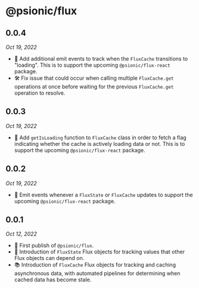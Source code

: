 # @psionic/flux

## 0.0.4

<i>Oct 19, 2022</i>

* 📨 Add additional emit events to track when the `FluxCache` transitions to "loading". This is to support the upcoming `@psionic/flux-react` package.
* 🛠️ Fix issue that could occur when calling multiple `FluxCache.get` operations at once before waiting for the previous `FluxCache.get` operation to resolve.

## 0.0.3

<i>Oct 19, 2022</i>

* 🔄 Add `getIsLoading` function to `FluxCache` class in order to fetch a flag indicating whether the cache is actively loading data or not. This is to support the upcoming `@psionic/flux-react` package.

## 0.0.2

<i>Oct 19, 2022</i>

* 📨 Emit events whenever a `FluxState` or `FluxCache` updates to support the upcoming `@psionic/flux-react` package.

## 0.0.1

<i>Oct 12, 2022</i>

* 🥳 First publish of `@psionic/flux`.
* 📝 Introduction of `FluxState` Flux objects for tracking values that other Flux objects can depend on.
* 📚 Introduction of `FluxCache` Flux objects for tracking and caching asynchronous data, with automated pipelines for determining when cached data has become stale.